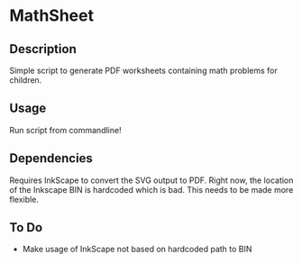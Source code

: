 MathSheet
=========

Description
-----------
Simple script to generate PDF worksheets containing math problems for children.

Usage
-----
Run script from commandline!

Dependencies
------------
Requires InkScape to convert the SVG output to PDF. Right now, the location of the Inkscape BIN is hardcoded which is bad. This needs to be made more flexible.

To Do
-----
* Make usage of InkScape not based on hardcoded path to BIN

